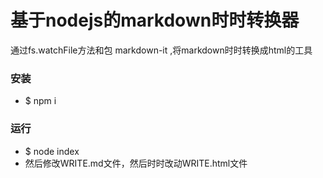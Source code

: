 # 基于nodejs的markdown时时转换器

通过fs.watchFile方法和包 markdown-it ,将markdown时时转换成html的工具

### 安装
- $ npm i

### 运行
- $ node index
- 然后修改WRITE.md文件，然后时时改动WRITE.html文件
